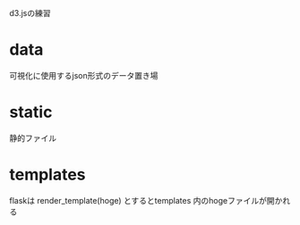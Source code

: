 d3.jsの練習


# data
可視化に使用するjson形式のデータ置き場

# static
静的ファイル

# templates
flaskは render_template(hoge) とするとtemplates 内のhogeファイルが開かれる

